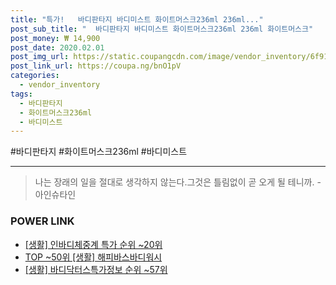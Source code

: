 ```yaml
--- 
title: "특가!   바디판타지 바디미스트 화이트머스크236ml 236ml..." 
post_sub_title: "  바디판타지 바디미스트 화이트머스크236ml 236ml 화이트머스크" 
post_money: ₩ 14,900 
post_date: 2020.02.01 
post_img_url: https://static.coupangcdn.com/image/vendor_inventory/6f91/4725fa77ffe35d448c05facbfb79feb462a6c65219c5b56b90c12e7475de.jpg 
post_link_url: https://coupa.ng/bnO1pV 
categories: 
  - vendor_inventory 
tags: 
  - 바디판타지 
  - 화이트머스크236ml 
  - 바디미스트 
--- 
```

  #바디판타지 #화이트머스크236ml #바디미스트 
<hr> 

> 나는 장래의 일을 절대로 생각하지 않는다.그것은 틀림없이 곧 오게 될 테니까. -아인슈타인 


### POWER LINK

* <a href="https://blog.naver.com/sakai111/221783593969" target="_blank"> [생활] 인바디체중계 특가 순위 ~20위</a>
* <a href="https://blog.naver.com/an0733/221792204762" target="_blank"> TOP ~50위 [생활] 해피바스바디워시</a>
* <a href="https://blog.naver.com/fasyy4321/221773470666" target="_blank"> [생활] 바디닥터스특가정보 순위 ~57위</a>
